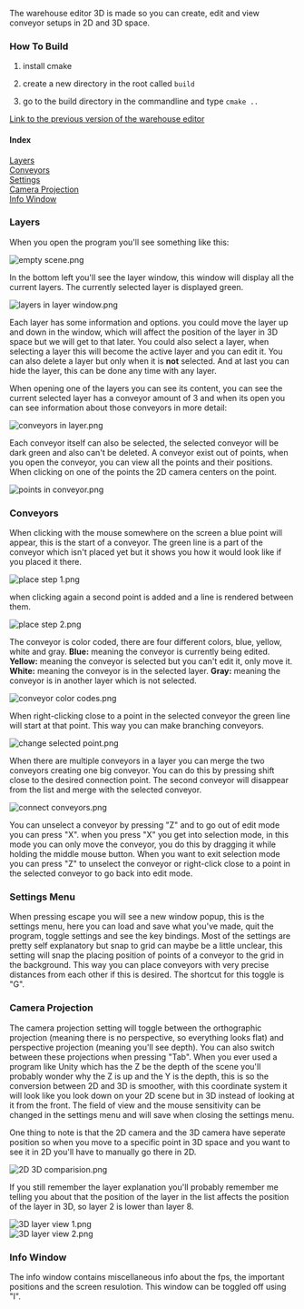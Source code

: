 The warehouse editor 3D is made so you can create, edit and view conveyor setups in 2D and 3D space.

### How To Build

1. install cmake

2. create a new directory in the root called `build`

3. go to the build directory in the commandline and type `cmake ..`

[Link to the previous version of the warehouse editor](https://github.com/boi-one/WarehouseEditor)

#### Index
[Layers](#Layers)  
[Conveyors](#Conveyors)  
[Settings](#Settings-Menu)  
[Camera Projection](#Camera-Projection)  
[Info Window](#Info-Window)  
### Layers
When you open the program you'll see something like this:

![empty scene.png](https://github.com/boi-one/WarehouseEditor3D/blob/master/readme/empty%20scene.png)

In the bottom left you'll see the layer window, this window will display all the current layers. The currently selected layer is displayed green.

![layers in layer window.png](https://github.com/boi-one/WarehouseEditor3D/blob/master/readme/layers%20in%20layer%20window.png)

Each layer has some  information and options. you could move the layer up and down in the window, which will affect the position of the layer in 3D space but we will get to that later. You could also select a layer, when selecting a layer this will become the active layer and you can edit it. You can also delete a layer but only when it is **not** selected. And at last you can hide the layer, this can be done any time with any layer.

When opening one of the layers you can see its content, you can see the current selected layer has a conveyor amount of 3 and when its open you can see information about those conveyors in more detail:

![conveyors in layer.png](https://github.com/boi-one/WarehouseEditor3D/blob/master/readme/conveyors%20in%20layer.png)

Each conveyor itself can also be selected, the selected conveyor will be dark green and also can't be deleted.
A conveyor exist out of points, when you open the conveyor, you can view all the points and their positions. When clicking on one of the points the 2D camera centers on the point.

![points in conveyor.png](https://github.com/boi-one/WarehouseEditor3D/blob/master/readme/points%20in%20conveyor.png)
### Conveyors

When clicking with the mouse somewhere on the screen a blue point will appear, this is the start of a conveyor. The green line is a part of the conveyor which isn't placed yet but it shows you how it would look like if you placed it there.

![place step 1.png](https://github.com/boi-one/WarehouseEditor3D/blob/master/readme/place%20step%201.png)

when clicking again a second point is added and a line is rendered between them.

![place step 2.png](https://github.com/boi-one/WarehouseEditor3D/blob/master/readme/place%20step%202.png)

The conveyor is color coded, there are four different colors, blue, yellow, white and gray. 
**Blue:** meaning the conveyor is currently being edited.
**Yellow:** meaning the conveyor is selected but you can't edit it, only move it.
**White:** meaning the conveyor is in the selected layer.
**Gray:** meaning the conveyor is in another layer which is not selected.

![conveyor color codes.png](https://github.com/boi-one/WarehouseEditor3D/blob/master/readme/conveyor%20color%20codes.png)

When right-clicking close to a point in the selected conveyor the green line will start at that point. This way you can make branching conveyors.

![change selected point.png](https://github.com/boi-one/WarehouseEditor3D/blob/master/readme/change%20selected%20point.png)

When there are multiple conveyors in a layer you can merge the two conveyors creating one big conveyor. You can do this by pressing shift close to the desired connection point. The second conveyor will disappear from the list and merge with the selected conveyor.

![connect conveyors.png](https://github.com/boi-one/WarehouseEditor3D/blob/master/readme/connect%20conveyors.png)

You can unselect a conveyor by pressing "Z" and to go out of edit mode you can press "X". when you press "X" you get into selection mode, in this mode you can only move the conveyor, you do this by dragging it while holding the middle mouse button. When you want to exit selection mode you can press "Z" to unselect the conveyor or right-click close to a point in the selected conveyor to go back into edit mode.
### Settings Menu

When pressing escape you will see a new window popup, this is the settings menu, here you can load and save what you've made, quit the program, toggle settings and see the key bindings. Most of the settings are pretty self explanatory but snap to grid can maybe be a little unclear, this setting will snap the placing position of points of a conveyor to the grid in the background. This way you can place conveyors with very precise distances from each other if this is desired. The shortcut for this toggle is "G". 
### Camera Projection

The camera projection setting will toggle between the orthographic projection (meaning there is no perspective, so everything looks flat) and perspective projection (meaning you'll see depth).  You can also switch between these projections when pressing "Tab". When you ever used a program like Unity which has the Z be the depth of the scene you'll probably wonder why the Z is up and the Y is the depth, this is so the conversion between 2D and 3D is smoother, with this coordinate system it will look like you look down on your 2D scene but in 3D instead of looking at it from the front. The field of view and the mouse sensitivity can be changed in the settings menu and will save when closing the settings menu.

One thing to note is that the 2D camera and the 3D camera have seperate position so when you move to a specific point in 3D space and you want to see it in 2D you'll have to manually go there in 2D.

![2D 3D comparision.png](https://github.com/boi-one/WarehouseEditor3D/blob/master/readme/2D%203D%20comparision.png)

If you still remember the layer explanation you'll probably remember me telling you about that the position of the layer in the list affects the position of the layer in 3D, so layer 2 is lower than layer 8.

![3D layer view 1.png](https://github.com/boi-one/WarehouseEditor3D/blob/master/readme/3D%20layer%20view%201.png)  
![3D layer view 2.png](https://github.com/boi-one/WarehouseEditor3D/blob/master/readme/3D%20layer%20view%202.png)

### Info Window

The info window contains miscellaneous info about the fps, the important positions and the screen resulotion. This window can be toggled off using "I". 
